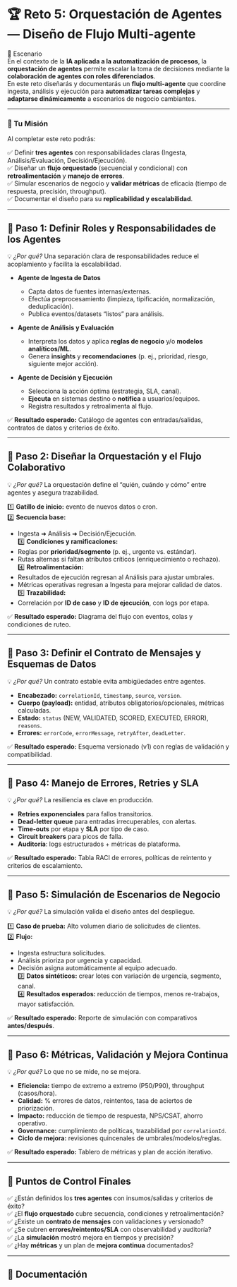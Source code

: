 # 🏆 Reto 5: Orquestación de Agentes — Diseño de Flujo Multi-agente 

📖 Escenario  
En el contexto de la **IA aplicada a la automatización de procesos**, la **orquestación de agentes** permite escalar la toma de decisiones mediante la **colaboración de agentes con roles diferenciados**.  
En este reto diseñarás y documentarás un **flujo multi-agente** que coordine ingesta, análisis y ejecución para **automatizar tareas complejas** y **adaptarse dinámicamente** a escenarios de negocio cambiantes.

---

### 🎯 Tu Misión  
Al completar este reto podrás:  

✅ Definir **tres agentes** con responsabilidades claras (Ingesta, Análisis/Evaluación, Decisión/Ejecución).  
✅ Diseñar un **flujo orquestado** (secuencial y condicional) con **retroalimentación** y **manejo de errores**.  
✅ Simular escenarios de negocio y **validar métricas** de eficacia (tiempo de respuesta, precisión, throughput).  
✅ Documentar el diseño para su **replicabilidad y escalabilidad**.

---

## 🚀 Paso 1: Definir Roles y Responsabilidades de los Agentes  
💡 *¿Por qué?* Una separación clara de responsabilidades reduce el acoplamiento y facilita la escalabilidad.  

- **Agente de Ingesta de Datos**  
  - Capta datos de fuentes internas/externas.  
  - Efectúa preprocesamiento (limpieza, tipificación, normalización, deduplicación).  
  - Publica eventos/datasets “listos” para análisis.  

- **Agente de Análisis y Evaluación**  
  - Interpreta los datos y aplica **reglas de negocio** y/o **modelos analíticos/ML**.  
  - Genera **insights** y **recomendaciones** (p. ej., prioridad, riesgo, siguiente mejor acción).  

- **Agente de Decisión y Ejecución**  
  - Selecciona la acción óptima (estrategia, SLA, canal).  
  - **Ejecuta** en sistemas destino o **notifica** a usuarios/equipos.  
  - Registra resultados y retroalimenta al flujo.

✅ **Resultado esperado:** Catálogo de agentes con entradas/salidas, contratos de datos y criterios de éxito.

---

## 🚀 Paso 2: Diseñar la Orquestación y el Flujo Colaborativo  
💡 *¿Por qué?* La orquestación define el “quién, cuándo y cómo” entre agentes y asegura trazabilidad.  

1️⃣ **Gatillo de inicio:** evento de nuevos datos o cron.  
2️⃣ **Secuencia base:**  
   - Ingesta ➜ Análisis ➜ Decisión/Ejecución.  
3️⃣ **Condiciones y ramificaciones:**  
   - Reglas por **prioridad/segmento** (p. ej., urgente vs. estándar).  
   - Rutas alternas si faltan atributos críticos (enriquecimiento o rechazo).  
4️⃣ **Retroalimentación:**  
   - Resultados de ejecución regresan al Análisis para ajustar umbrales.  
   - Métricas operativas regresan a Ingesta para mejorar calidad de datos.  
5️⃣ **Trazabilidad:**  
   - Correlación por **ID de caso** y **ID de ejecución**, con logs por etapa.

✅ **Resultado esperado:** Diagrama del flujo con eventos, colas y condiciones de ruteo.

---

## 🚀 Paso 3: Definir el Contrato de Mensajes y Esquemas de Datos  
💡 *¿Por qué?* Un contrato estable evita ambigüedades entre agentes.  

- **Encabezado:** `correlationId`, `timestamp`, `source`, `version`.  
- **Cuerpo (payload):** entidad, atributos obligatorios/opcionales, métricas calculadas.  
- **Estado:** `status` (NEW, VALIDATED, SCORED, EXECUTED, ERROR), `reasons`.  
- **Errores:** `errorCode`, `errorMessage`, `retryAfter`, `deadLetter`.

✅ **Resultado esperado:** Esquema versionado (v1) con reglas de validación y compatibilidad.

---

## 🚀 Paso 4: Manejo de Errores, Retries y SLA  
💡 *¿Por qué?* La resiliencia es clave en producción.  

- **Retries exponenciales** para fallos transitorios.  
- **Dead-letter queue** para entradas irrecuperables, con alertas.  
- **Time-outs** por etapa y **SLA** por tipo de caso.  
- **Circuit breakers** para picos de falla.  
- **Auditoría**: logs estructurados + métricas de plataforma.

✅ **Resultado esperado:** Tabla RACI de errores, políticas de reintento y criterios de escalamiento.

---

## 🚀 Paso 5: Simulación de Escenarios de Negocio  
💡 *¿Por qué?* La simulación valida el diseño antes del despliegue.  

1️⃣ **Caso de prueba:** Alto volumen diario de solicitudes de clientes.  
2️⃣ **Flujo:**  
   - Ingesta estructura solicitudes.  
   - Análisis prioriza por urgencia y capacidad.  
   - Decisión asigna automáticamente al equipo adecuado.  
3️⃣ **Datos sintéticos:** crear lotes con variación de urgencia, segmento, canal.  
4️⃣ **Resultados esperados:** reducción de tiempos, menos re-trabajos, mayor satisfacción.

✅ **Resultado esperado:** Reporte de simulación con comparativos **antes/después**.

---

## 🚀 Paso 6: Métricas, Validación y Mejora Continua  
💡 *¿Por qué?* Lo que no se mide, no se mejora.  

- **Eficiencia:** tiempo de extremo a extremo (P50/P90), throughput (casos/hora).  
- **Calidad:** % errores de datos, reintentos, tasa de aciertos de priorización.  
- **Impacto:** reducción de tiempo de respuesta, NPS/CSAT, ahorro operativo.  
- **Governance:** cumplimiento de políticas, trazabilidad por `correlationId`.  
- **Ciclo de mejora:** revisiones quincenales de umbrales/modelos/reglas.

✅ **Resultado esperado:** Tablero de métricas y plan de acción iterativo.

---

## 🏁 Puntos de Control Finales  

✅ ¿Están definidos los **tres agentes** con insumos/salidas y criterios de éxito?  
✅ ¿El **flujo orquestado** cubre secuencia, condiciones y retroalimentación?  
✅ ¿Existe un **contrato de mensajes** con validaciones y versionado?  
✅ ¿Se cubren **errores/reintentos/SLA** con observabilidad y auditoría?  
✅ ¿La **simulación** mostró mejora en tiempos y precisión?  
✅ ¿Hay **métricas** y un plan de **mejora continua** documentados?

---

## 📝 Documentación  

